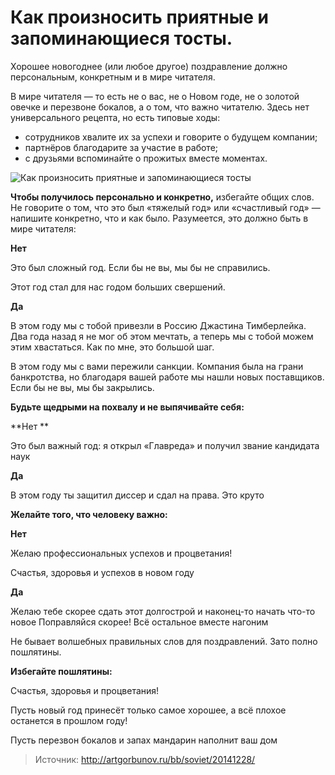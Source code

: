 # Как произносить приятные и запоминающиеся тосты.
Хорошее новогоднее (или любое другое) поздравление должно персональным, конкретным и в мире читателя.

В мире читателя — то есть не о вас, не о Новом годе, не о золотой овечке и перезвоне бокалов, а о том, что важно читателю. Здесь нет универсального рецепта, но есть типовые ходы:

- сотрудников хвалите их за успехи и говорите о будущем компании;
- партнёров благодарите за участие в работе;
- с друзьями вспоминайте о прожитых вместе моментах.

![Как произносить приятные и запоминающиеся тосты](/images/Others/govorim_tost.jpg 'Как произносить приятные и запоминающиеся тосты')

**Чтобы получилось персонально и конкретно,** избегайте общих слов. Не говорите о том, что это был «тяжелый год» или «счастливый год» — напишите конкретно, что и как было. Разумеется, это должно быть в мире читателя:

**Нет**

Это был сложный год. Если бы не вы, мы бы не справились.

Этот год стал для нас годом больших свершений. 

**Да**

В этом году мы с тобой привезли в Россию Джастина Тимберлейка. Два года назад я не мог об этом мечтать, а теперь мы с тобой можем этим хвастаться. Как по мне, это большой шаг.

В этом году мы с вами пережили санкции. Компания была на грани банкротства, но благодаря вашей работе мы нашли новых поставщиков. Если бы не вы, мы бы закрылись.


**Будьте щедрыми на похвалу и не выпячивайте себя:**

**Нет **

Это был важный год: я открыл «Главреда» и получил звание кандидата наук 

**Да**

В этом году ты защитил диссер и сдал на права. Это круто


**Желайте того, что человеку важно:**

**Нет**

Желаю профессиональных успехов и процветания!

Счастья, здоровья и успехов в новом году 

**Да**

Желаю тебе скорее сдать этот долгострой и наконец-то начать что-то новое
Поправляйся скорее! Всё остальное вместе нагоним


Не бывает волшебных правильных слов для поздравлений. Зато полно пошлятины.

**Избегайте пошлятины:**

Счастья, здоровья и процветания!

Пусть новый год принесёт только самое хорошее, а всё плохое останется в прошлом году!

Пусть перезвон бокалов и запах мандарин наполнит ваш дом


> Источник: http://artgorbunov.ru/bb/soviet/20141228/
